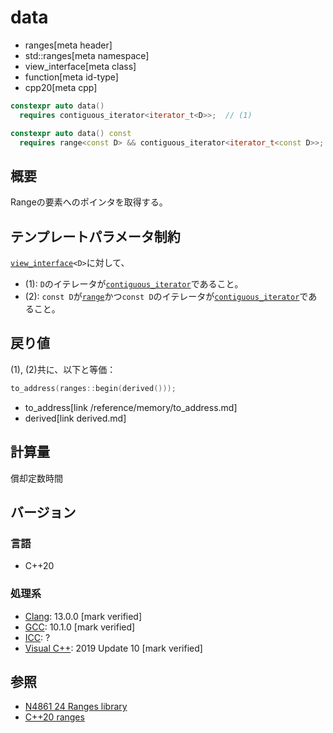 # data
* ranges[meta header]
* std::ranges[meta namespace]
* view_interface[meta class]
* function[meta id-type]
* cpp20[meta cpp]

```cpp
constexpr auto data()
  requires contiguous_iterator<iterator_t<D>>;  // (1)

constexpr auto data() const
  requires range<const D> && contiguous_iterator<iterator_t<const D>>; // (2)
```

## 概要
Rangeの要素へのポインタを取得する。

## テンプレートパラメータ制約
[`view_interface`](../view_interface.md)`<D>`に対して、

- (1): `D`のイテレータが[`contiguous_iterator`](/reference/iterator/contiguous_iterator.md)であること。
- (2): `const D`が[`range`](../range.md)かつ`const D`のイテレータが[`contiguous_iterator`](/reference/iterator/contiguous_iterator.md)であること。

## 戻り値
(1), (2)共に、以下と等価：

```cpp
to_address(ranges::begin(derived()));
```
* to_address[link /reference/memory/to_address.md]
* derived[link derived.md]

## 計算量
償却定数時間

## バージョン
### 言語
- C++20

### 処理系
- [Clang](/implementation.md#clang): 13.0.0 [mark verified]
- [GCC](/implementation.md#gcc): 10.1.0 [mark verified]
- [ICC](/implementation.md#icc): ?
- [Visual C++](/implementation.md#visual_cpp): 2019 Update 10 [mark verified]

## 参照
- [N4861 24 Ranges library](https://timsong-cpp.github.io/cppwp/n4861/ranges)
- [C++20 ranges](https://techbookfest.org/product/5134506308665344)

